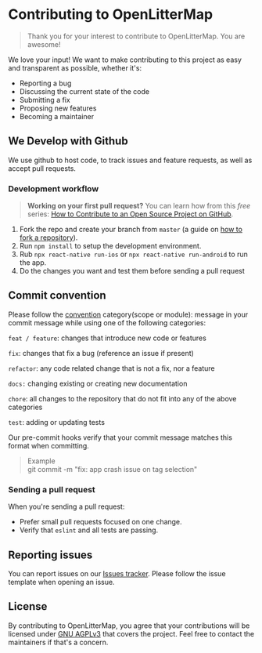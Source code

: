 # Contributing to OpenLitterMap

> Thank you for your interest to contribute to OpenLitterMap. You are awesome!

We love your input! We want to make contributing to this project as easy and transparent as possible, whether it's:

- Reporting a bug
- Discussing the current state of the code
- Submitting a fix
- Proposing new features
- Becoming a maintainer

## We Develop with Github

We use github to host code, to track issues and feature requests, as well as accept pull requests.

### Development workflow

> **Working on your first pull request?** You can learn how from this _free_ series: [How to Contribute to an Open Source Project on GitHub](https://app.egghead.io/playlists/how-to-contribute-to-an-open-source-project-on-github).

1. Fork the repo and create your branch from `master` (a guide on [how to fork a repository](https://help.github.com/articles/fork-a-repo/)).
2. Run `npm install` to setup the development environment.
3. Rub `npx react-native run-ios` or `npx react-native run-android` to run the app.
4. Do the changes you want and test them before sending a pull request

## Commit convention

Please follow the [convention]("https://www.npmjs.com/package/@commitlint/config-conventional") category(scope or module): message in your commit message while using one of the following categories:

`feat / feature`: changes that introduce new code or features

`fix`: changes that fix a bug (reference an issue if present)

`refactor`: any code related change that is not a fix, nor a feature

`docs:` changing existing or creating new documentation

`chore`: all changes to the repository that do not fit into any of the above categories

`test`: adding or updating tests

Our pre-commit hooks verify that your commit message matches this format when committing.

> Example \
> git commit -m "fix: app crash issue on tag selection"

### Sending a pull request

When you're sending a pull request:

- Prefer small pull requests focused on one change.
- Verify that `eslint` and all tests are passing.

## Reporting issues

You can report issues on our [Issues tracker](https://github.com/OpenLitterMap/react-native/issues). Please follow the issue template when opening an issue.

## License

By contributing to OpenLitterMap, you agree that your contributions will be licensed under [GNU AGPLv3](https://choosealicense.com/licenses/agpl-3.0/) that covers the project. Feel free to contact the maintainers if that's a concern.
